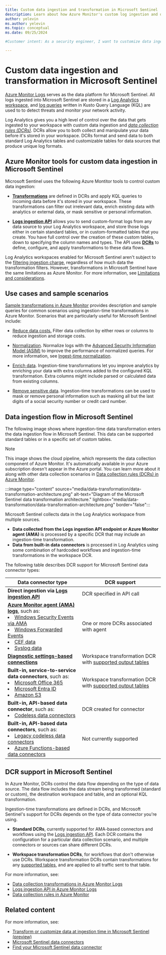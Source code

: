 ```yaml
---
title: Custom data ingestion and transformation in Microsoft Sentinel
description: Learn about how Azure Monitor's custom log ingestion and data transformation features can help you get any data into Microsoft Sentinel and shape it the way you want.
author: yelevin
ms.author: yelevin
ms.topic: conceptual
ms.date: 09/25/2024

#Customer intent: As a security engineer, I want to customize data ingestion and transformation in Microsoft Sentinel so that analysts can filter, enrich, and secure log data efficiently.

---
```


# Custom data ingestion and transformation in Microsoft Sentinel

[Azure Monitor Logs](/azure/azure-monitor/logs/data-platform-logs) serves as the data platform for Microsoft Sentinel. All logs ingested into Microsoft Sentinel are stored in a [Log Analytics workspace](/azure/azure-monitor/logs/log-analytics-workspace-overview), and [log queries](/azure/azure-monitor/logs/log-query-overview) written in Kusto Query Language (KQL) are used to to detect threats and monitor your network activity.

Log Analytics gives you a high level of control over the data that gets ingested to your workspace with custom data ingestion and [*data collection rules (DCRs)*](/azure/azure-monitor/essentials/data-collection-rule-overview). DCRs allow you to both collect and manipulate your data before it's stored in your workspace. DCRs format and send data to both standard Log Analytics tables and customizable tables for data sources that produce unique log formats.

## Azure Monitor tools for custom data ingestion in Microsoft Sentinel

Microsoft Sentinel uses the following Azure Montitor tools to control custom data ingestion:

- [**Transformations**](/azure/azure-monitor/essentials/data-collection-transformations) are defined in DCRs and apply KQL queries to incoming data before it's stored in your workspace. These transformations can filter out irrelevant data, enrich existing data with analytics or external data, or mask sensitive or personal information.

- [**Logs ingestion API**](/azure/azure-monitor/logs/logs-ingestion-api-overview) allows you to send custom-format logs from any data source to your Log Analytics workspace, and store those logs either in certain standard tables, or in custom-formatted tables that you create. You have full control over the creation of these custom tables, down to specifying the column names and types. The API uses [**DCRs**](/azure/azure-monitor/essentials/data-collection-rule-overview) to define, configure, and apply transformations to these data flows.

Log Analytics workspaces enabled for Microsoft Sentinel aren't subject to the [filtering ingestion charge](/azure/azure-monitor/essentials/data-collection-transformations#cost-for-transformations), regardless of how much data the transformation filters. However, transformations in Microsoft Sentinel have the same limitations as Azure Monitor. For more information, see [Limitations and considerations](/azure/azure-monitor/essentials/data-collection-transformations-create#limitations-and-considerations).

## Use cases and sample scenarios

[Sample transformations in Azure Monitor](/azure/azure-monitor/essentials/data-collection-transformations-samples) provides description and sample queries for common scenarios using ingestion-time transformations in Azure Monitor. Scenarios that are particularly useful for Microsoft Sentinel include:

- [Reduce data costs.](/azure/azure-monitor/essentials/data-collection-transformations-samples#reduce-data-costs) Filter data collection by either rows or columns to reduce ingestion and storage costs.

- [Normalization](/azure/azure-monitor/essentials/data-collection-transformations-samples#normalize-data). Normalize logs with the [Advanced Security Information Model (ASIM)](normalization.md) to improve the performance of normalized queries. For more information, see [Ingest-time normalization](normalization-ingest-time.md). <!--i'm guessing you're adding this to the azmon docs? is it clear there that this is sentinel-only? (*is* it sentinel only?)-->

- [Enrich data](/azure/azure-monitor/essentials/data-collection-transformations-samples#enrich-data). Ingestion-time transformations let you improve analytics by enriching your data with extra columns added to the configured KQL transformation. Extra columns might include parsed or calculated data from existing columns.

- [Remove sensitive data](/azure/azure-monitor/essentials/data-collection-transformations-samples#remove-sensitive-data). Ingestion-time transformations can be used to mask or remove personal information such as masking all but the last digits of a social security number or credit card number.

## Data ingestion flow in Microsoft Sentinel

The following image shows where ingestion-time data transformation enters the data ingestion flow in Microsoft Sentinel. This data can be supported standard tables or in a specific set of custom tables. 

> [!NOTE]
> This image shows the cloud pipeline, which represents the data collection component of Azure Monitor. It's automatically available in your Azure subscription doesn't appear in the Azure portal. You can learn more about it along with other data collection scenarios in [Data collection rules (DCRs) in Azure Monitor](/azure/azure-monitor/essentials/data-collection-rule-overview#azure-monitor-pipeline).

:::image type="content" source="media/data-transformation/data-transformation-architecture.png" alt-text="Diagram of the Microsoft Sentinel data transformation architecture." lightbox="media/data-transformation/data-transformation-architecture.png"  border="false":::

Microsoft Sentinel collects data in the Log Analytics workspace from multiple sources. 

- **Data collected from the Logs ingestion API endpoint or Azure Monitor agent (AMA)** is processed by a specific DCR that may include an ingestion-time transformation.
- **Data from built-in data connectors** is processed in Log Analytics using some combination of hardcoded workflows and ingestion-time transformations in the workspace DCR. 

The following table describes DCR support for Microsoft Sentinel data connector types:

| Data connector type | DCR support |
| ------------------- | ----------- |
| **Direct ingestion via [Logs ingestion API](/azure/azure-monitor/logs/logs-ingestion-api-overview)** | DCR specified in API call |
| [**Azure Monitor agent (AMA) logs**](connect-services-windows-based.md), such as: <li>[Windows Security Events via AMA](./data-connectors/windows-security-events-via-ama.md)<li>[Windows Forwarded Events](./data-connectors/windows-forwarded-events.md)<li>[CEF data](connect-cef-ama.md)<li>[Syslog data](connect-cef-syslog.md) | One or more DCRs associated with agent |
| [**Diagnostic settings-based connections**](connect-services-diagnostic-setting-based.md) | Workspace transformation DCR with [supported output tables](/azure/azure-monitor/logs/tables-feature-support) |
| **Built-in, service-to-service data connectors**, such as:<li>[Microsoft Office 365](connect-services-api-based.md)<li>[Microsoft Entra ID](connect-azure-active-directory.md)<li>[Amazon S3](connect-aws.md) | Workspace transformation DCR with [supported output tables](/azure/azure-monitor/logs/tables-feature-support) |
| **Built-in, API-based data connector**, such as: <li>[Codeless data connectors](create-codeless-connector.md) | DCR created for connector |
| **Built-in, API-based data connectors**, such as: <li>[Legacy codeless data connectors](create-codeless-connector-legacy.md)<li>[Azure Functions-based data connectors](connect-azure-functions-template.md) | Not currently supported |


## DCR support in Microsoft Sentinel

In Azure Monitor, DCRs control the data flow depending on the type of data source. The data flow includes the data stream being transformed (standard or custom), the destination workspace and table, and an optional KQL transformation.  <!--I thought the standard/custom referred to the table it's being streamed into. It refers to the types of data too? I think we could clarify this better.-->

Ingestion-time transformations are defined in DCRs, and Microsoft Sentinel's support for DCRs depends on the type of data connector you're using. <!--this section feels like it's a continuation of an explanation of the image above. can we combine them to make it flow nicer?-->

- **Standard DCRs**, currently supported for AMA-based connectors and workflows using the [Logs ingestion API](/azure/azure-monitor/logs/logs-ingestion-api-overview). Each DCR contains the configuration for a particular data collection scenario, and multiple connectors or sources can share different DCRs.

- **Workspace transformation DCRs**, for workflows that don't otherwise use DCRs. Workspace transformation DCRs contain transformations for any [supported tables](/azure/azure-monitor/logs/tables-feature-support), and  are applied to all traffic sent to that table.

For more information, see:

- [Data collection transformations in Azure Monitor Logs](/azure/azure-monitor/essentials/data-collection-transformations)
- [Logs ingestion API in Azure Monitor Logs](/azure/azure-monitor/logs/logs-ingestion-api-overview)
- [Data collection rules in Azure Monitor](/azure/azure-monitor/essentials/data-collection-rule-overview)

## Related content

For more information, see:

- [Transform or customize data at ingestion time in Microsoft Sentinel (preview)](configure-data-transformation.md)
- [Microsoft Sentinel data connectors](connect-data-sources.md)
- [Find your Microsoft Sentinel data connector](data-connectors-reference.md)

